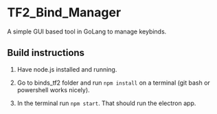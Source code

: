 # TF2_Bind_Manager

A simple GUI based tool in GoLang to manage keybinds.

## Build instructions

1. Have node.js installed and running.

2. Go to binds_tf2 folder and run `npm install` on a terminal (git bash or powershell works nicely).

3. In the terminal run `npm start`. That should run the electron app.
